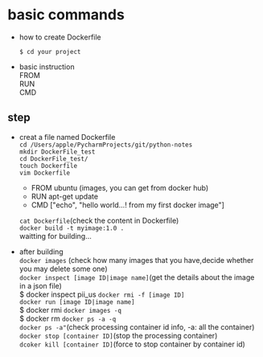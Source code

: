 # basic commands
- how to create Dockerfile

   `$ cd your project`
- basic instruction\
    FROM\
    RUN\
    CMD
 ## step
  - creat a file named Dockerfile\
    `cd /Users/apple/PycharmProjects/git/python-notes`\
    `mkdir DockerFile_test`\
    `cd DockerFile_test/`\
    `touch Dockerfile`\
    `vim Dockerfile`
    - FROM ubuntu (images, you can get from docker hub)
    - RUN apt-get update
    - CMD ["echo", "hello world...! from my first docker image"]

    `cat Dockerfile`(check the content in Dockerfile)\
    `docker build -t myimage:1.0 . ` \
    waitting for building...
  - after building\
    `docker images` (check how many images that you have,decide whether you may delete some one)\
    `docker inspect [image ID|image name]`(get the details about the image in a json file)\
    $ docker inspect pii_us 
    `docker rmi -f [image ID]`\
    `docker run [image ID|image name]`\
    $ docker rmi `docker images -q`\
    $ docker rm `docker ps -a -q`\
    `docker ps -a"`(check processing container id info, -a: all the container)\
    `docker stop [container ID]`(stop the processing container)\
    `dcoker kill [container ID]`(force to stop container by container id)
    
    